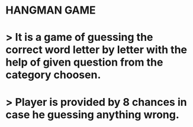 # HANGMAN GAME
# > It is a game of guessing the correct word letter by letter with the help of given question from the category choosen.
# > Player is provided by 8 chances in case he guessing anything wrong.
<!-- 
 +---+
   |   |
   O   |
  /|\  |
  / \  |
       |
========= >